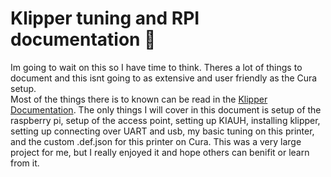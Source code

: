# Klipper tuning and RPI documentation 🤘
Im going to wait on this so I have time to think. Theres a lot of things to document and this isnt going to as extensive and user friendly as the Cura setup.
<br>
Most of the things there is to known can be read in the <a href="https://www.klipper3d.org/Overview.html">Klipper Documentation</a>. The only things I will cover in this document is setup of the raspberry pi, setup of the access point, setting up KIAUH, installing klipper, setting up connecting over UART and usb, my basic tuning on this printer, and the custom .def.json for this printer on Cura. This was a very large project for me, but I really enjoyed it and hope others can benifit or learn from it.
